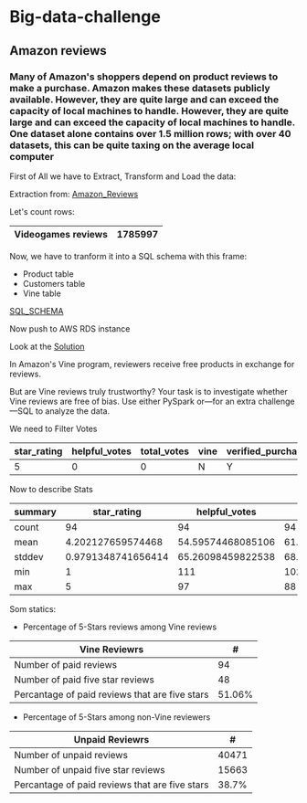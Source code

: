 # Big-data-challenge

## Amazon reviews

###  Many of Amazon's shoppers depend on product reviews to make a purchase. Amazon makes these datasets publicly available. However, they are quite large and can exceed the capacity of local machines to handle. However, they are quite large and can exceed the capacity of local machines to handle. One dataset alone contains over 1.5 million rows; with over 40 datasets, this can be quite taxing on the average local computer

First of All we have to Extract, Transform and Load the data:

Extraction from: [Amazon_Reviews](https://s3.amazonaws.com/amazon-reviews-pds/tsv/index.txt)

Let's count rows:

Videogames reviews | 1785997
------------------ | -------

Now, we have to tranform it into a SQL schema with this frame:

* Product table
* Customers table
* Vine table

[SQL_SCHEMA](https://github.com/greaterpablo/big-data-challenge/blob/main/Resources/schema.sql)

Now push to AWS RDS instance

Look at the [Solution](https://github.com/greaterpablo/big-data-challenge/blob/main/Level-1/level_one_solution.ipynb)

In Amazon's Vine program, reviewers receive free products in exchange for reviews.

But are Vine reviews truly trustworthy? Your task is to investigate whether Vine reviews are free of bias. Use either PySpark or—for an extra challenge—SQL to analyze the data.

We need to Filter Votes

star_rating | helpful_votes | total_votes | vine | verified_purchase
----------- | ------------- | ----------- | ---- | -----------------
5 | 0 | 0 | N | Y 

Now to describe Stats 

summary | star_rating | helpful_votes | total_votes | vine | verified_purchase
------- | ----------- | ------------- | ----------- | ---- | -----------------
count | 94 | 94 | 94 | 94 | 94
mean | 4.202127659574468 | 54.59574468085106 | 61.787234042553195 | null | null
stddev | 0.9791348741656414 | 65.26098459822538 | 68.90976994895392 | null | null
min | 1 | 111 | 102 | Y | N
max | 5 | 97 | 88 | Y | N

Som statics: 
* Percentage of 5-Stars reviews among Vine reviews

Vine Reviewrs | #
------------- | -
Number of paid reviews | 94
Number of paid five star reviews | 48
Percantage of paid reviews that are five stars | 51.06%

* Percentage of 5-Stars among non-Vine reviewers

Unpaid Reviewrs | #
------------- | -
Number of unpaid reviews | 40471
Number of unpaid five star reviews | 15663
Percantage of paid reviews that are five stars | 38.7%
